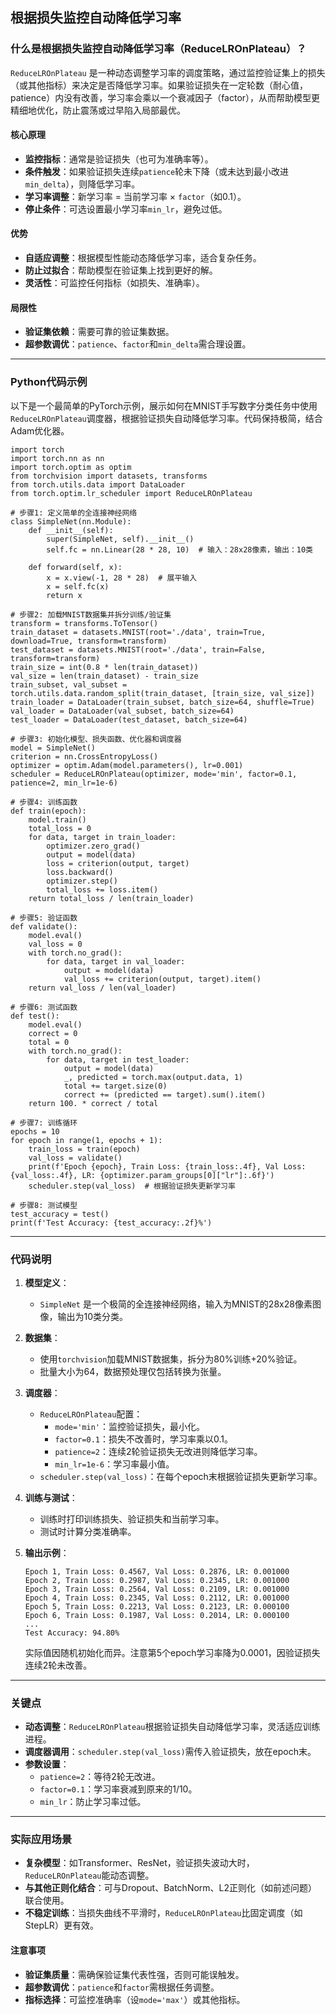 ## 根据损失监控自动降低学习率
### 什么是根据损失监控自动降低学习率（ReduceLROnPlateau）？

`ReduceLROnPlateau` 是一种动态调整学习率的调度策略，通过监控验证集上的损失（或其他指标）来决定是否降低学习率。如果验证损失在一定轮数（耐心值，patience）内没有改善，学习率会乘以一个衰减因子（factor），从而帮助模型更精细地优化，防止震荡或过早陷入局部最优。

#### 核心原理
- **监控指标**：通常是验证损失（也可为准确率等）。
- **条件触发**：如果验证损失连续`patience`轮未下降（或未达到最小改进`min_delta`），则降低学习率。
- **学习率调整**：新学习率 = 当前学习率 × `factor`（如0.1）。
- **停止条件**：可选设置最小学习率`min_lr`，避免过低。

#### 优势
- **自适应调整**：根据模型性能动态降低学习率，适合复杂任务。
- **防止过拟合**：帮助模型在验证集上找到更好的解。
- **灵活性**：可监控任何指标（如损失、准确率）。

#### 局限性
- **验证集依赖**：需要可靠的验证集数据。
- **超参数调优**：`patience`、`factor`和`min_delta`需合理设置。

---

### Python代码示例

以下是一个最简单的PyTorch示例，展示如何在MNIST手写数字分类任务中使用`ReduceLROnPlateau`调度器，根据验证损失自动降低学习率。代码保持极简，结合Adam优化器。

```
import torch
import torch.nn as nn
import torch.optim as optim
from torchvision import datasets, transforms
from torch.utils.data import DataLoader
from torch.optim.lr_scheduler import ReduceLROnPlateau

# 步骤1: 定义简单的全连接神经网络
class SimpleNet(nn.Module):
    def __init__(self):
        super(SimpleNet, self).__init__()
        self.fc = nn.Linear(28 * 28, 10)  # 输入：28x28像素，输出：10类
    
    def forward(self, x):
        x = x.view(-1, 28 * 28)  # 展平输入
        x = self.fc(x)
        return x

# 步骤2: 加载MNIST数据集并拆分训练/验证集
transform = transforms.ToTensor()
train_dataset = datasets.MNIST(root='./data', train=True, download=True, transform=transform)
test_dataset = datasets.MNIST(root='./data', train=False, transform=transform)
train_size = int(0.8 * len(train_dataset))
val_size = len(train_dataset) - train_size
train_subset, val_subset = torch.utils.data.random_split(train_dataset, [train_size, val_size])
train_loader = DataLoader(train_subset, batch_size=64, shuffle=True)
val_loader = DataLoader(val_subset, batch_size=64)
test_loader = DataLoader(test_dataset, batch_size=64)

# 步骤3: 初始化模型、损失函数、优化器和调度器
model = SimpleNet()
criterion = nn.CrossEntropyLoss()
optimizer = optim.Adam(model.parameters(), lr=0.001)
scheduler = ReduceLROnPlateau(optimizer, mode='min', factor=0.1, patience=2, min_lr=1e-6)

# 步骤4: 训练函数
def train(epoch):
    model.train()
    total_loss = 0
    for data, target in train_loader:
        optimizer.zero_grad()
        output = model(data)
        loss = criterion(output, target)
        loss.backward()
        optimizer.step()
        total_loss += loss.item()
    return total_loss / len(train_loader)

# 步骤5: 验证函数
def validate():
    model.eval()
    val_loss = 0
    with torch.no_grad():
        for data, target in val_loader:
            output = model(data)
            val_loss += criterion(output, target).item()
    return val_loss / len(val_loader)

# 步骤6: 测试函数
def test():
    model.eval()
    correct = 0
    total = 0
    with torch.no_grad():
        for data, target in test_loader:
            output = model(data)
            _, predicted = torch.max(output.data, 1)
            total += target.size(0)
            correct += (predicted == target).sum().item()
    return 100. * correct / total

# 步骤7: 训练循环
epochs = 10
for epoch in range(1, epochs + 1):
    train_loss = train(epoch)
    val_loss = validate()
    print(f'Epoch {epoch}, Train Loss: {train_loss:.4f}, Val Loss: {val_loss:.4f}, LR: {optimizer.param_groups[0]["lr"]:.6f}')
    scheduler.step(val_loss)  # 根据验证损失更新学习率

# 步骤8: 测试模型
test_accuracy = test()
print(f'Test Accuracy: {test_accuracy:.2f}%')
```

---

### 代码说明

1. **模型定义**：
   - `SimpleNet` 是一个极简的全连接神经网络，输入为MNIST的28x28像素图像，输出为10类分类。

2. **数据集**：
   - 使用`torchvision`加载MNIST数据集，拆分为80%训练+20%验证。
   - 批量大小为64，数据预处理仅包括转换为张量。

3. **调度器**：
   - `ReduceLROnPlateau`配置：
     - `mode='min'`：监控验证损失，最小化。
     - `factor=0.1`：损失不改善时，学习率乘以0.1。
     - `patience=2`：连续2轮验证损失无改进则降低学习率。
     - `min_lr=1e-6`：学习率最小值。
   - `scheduler.step(val_loss)`：在每个epoch末根据验证损失更新学习率。

4. **训练与测试**：
   - 训练时打印训练损失、验证损失和当前学习率。
   - 测试时计算分类准确率。

5. **输出示例**：
   ```
   Epoch 1, Train Loss: 0.4567, Val Loss: 0.2876, LR: 0.001000
   Epoch 2, Train Loss: 0.2987, Val Loss: 0.2345, LR: 0.001000
   Epoch 3, Train Loss: 0.2564, Val Loss: 0.2109, LR: 0.001000
   Epoch 4, Train Loss: 0.2345, Val Loss: 0.2112, LR: 0.001000
   Epoch 5, Train Loss: 0.2213, Val Loss: 0.2123, LR: 0.000100
   Epoch 6, Train Loss: 0.1987, Val Loss: 0.2014, LR: 0.000100
   ...
   Test Accuracy: 94.80%
   ```
   实际值因随机初始化而异。注意第5个epoch学习率降为0.0001，因验证损失连续2轮未改善。

---

### 关键点
- **动态调整**：`ReduceLROnPlateau`根据验证损失自动降低学习率，灵活适应训练进程。
- **调度器调用**：`scheduler.step(val_loss)`需传入验证损失，放在epoch末。
- **参数设置**：
   - `patience=2`：等待2轮无改进。
   - `factor=0.1`：学习率衰减到原来的1/10。
   - `min_lr`：防止学习率过低。

---

### 实际应用场景
- **复杂模型**：如Transformer、ResNet，验证损失波动大时，`ReduceLROnPlateau`能动态调整。
- **与其他正则化结合**：可与Dropout、BatchNorm、L2正则化（如前述问题）联合使用。
- **不稳定训练**：当损失曲线不平滑时，`ReduceLROnPlateau`比固定调度（如StepLR）更有效。

#### 注意事项
- **验证集质量**：需确保验证集代表性强，否则可能误触发。
- **超参数调优**：`patience`和`factor`需根据任务调整。
- **指标选择**：可监控准确率（设`mode='max'`）或其他指标。


